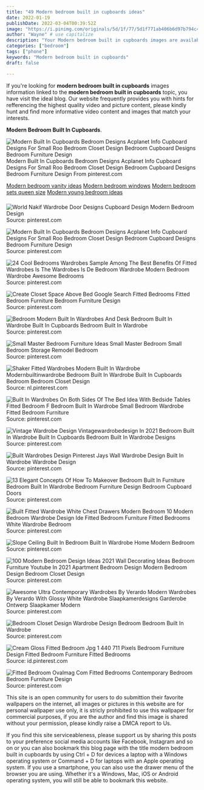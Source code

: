 ```yaml
---
title: "49 Modern bedroom built in cupboards ideas"
date: 2022-01-19
publishDate: 2022-03-04T00:39:52Z
image: "https://i.pinimg.com/originals/5d/1f/77/5d1f771ab406b6d97b794c4fcf4158f6.jpg"
author: "Wayne" # use capitalize
description: "Your Modern bedroom built in cupboards images are available. Modern bedroom built in cupboards are a topic that is being searched for and liked by netizens now. You can Download the Modern bedroom built in cupboards files here. Download all free images."
categories: ["bedroom"]
tags: ["phone"]
keywords: "Modern bedroom built in cupboards"
draft: false

---
```


If you're looking for **modern bedroom built in cupboards** images information linked to the **modern bedroom built in cupboards** topic, you have visit the ideal  blog.  Our website frequently  provides you with  hints  for refferencing  the highest  quality video and picture  content, please kindly hunt and find more informative video content and images  that match your interests.

**Modern Bedroom Built In Cupboards**. 

![Modern Built In Cupboards Bedroom Designs Acplanet Info Cupboard Designs For Small Roo Bedroom Closet Design Bedroom Cupboard Designs Bedroom Furniture Design](https://i.pinimg.com/originals/be/7a/9b/be7a9bbb807810d268db9fc9ef446e27.jpg "Modern Built In Cupboards Bedroom Designs Acplanet Info Cupboard Designs For Small Roo Bedroom Closet Design Bedroom Cupboard Designs Bedroom Furniture Design")
Modern Built In Cupboards Bedroom Designs Acplanet Info Cupboard Designs For Small Roo Bedroom Closet Design Bedroom Cupboard Designs Bedroom Furniture Design From pinterest.com

[Modern bedroom vanity ideas](/modern-bedroom-vanity-ideas/)
[Modern bedroom windows](/modern-bedroom-windows/)
[Modern bedroom sets queen size](/modern-bedroom-sets-queen-size/)
[Modern young bedroom ideas](/modern-young-bedroom-ideas/)



### 

 


![World Nakif Wardrobe Door Designs Cupboard Design Modern Bedroom Design](https://i.pinimg.com/originals/b2/bb/cd/b2bbcdd76c84f3934e018bb9cfeeb653.jpg "World Nakif Wardrobe Door Designs Cupboard Design Modern Bedroom Design")
Source: pinterest.com

 

![Modern Built In Cupboards Bedroom Designs Acplanet Info Cupboard Designs For Small Roo Bedroom Closet Design Bedroom Cupboard Designs Bedroom Furniture Design](https://i.pinimg.com/originals/be/7a/9b/be7a9bbb807810d268db9fc9ef446e27.jpg "Modern Built In Cupboards Bedroom Designs Acplanet Info Cupboard Designs For Small Roo Bedroom Closet Design Bedroom Cupboard Designs Bedroom Furniture Design")
Source: pinterest.com

 

![24 Cool Bedrooms Wardrobes Sample Among The Best Benefits Of Fitted Wardrobes Is The Wardrobes Is De Bedroom Wardrobe Modern Bedroom Wardrobe Awesome Bedrooms](https://i.pinimg.com/originals/f6/7f/34/f67f3445a5f24071db9c38ab134593d4.jpg "24 Cool Bedrooms Wardrobes Sample Among The Best Benefits Of Fitted Wardrobes Is The Wardrobes Is De Bedroom Wardrobe Modern Bedroom Wardrobe Awesome Bedrooms")
Source: pinterest.com

 

![Create Closet Space Above Bed Google Search Fitted Bedrooms Fitted Bedroom Furniture Bedroom Furniture Design](https://i.pinimg.com/originals/14/a8/65/14a865d2f193fb4486b03dd0d93a8db9.jpg "Create Closet Space Above Bed Google Search Fitted Bedrooms Fitted Bedroom Furniture Bedroom Furniture Design")
Source: pinterest.com

 

![Bedroom Modern Built In Wardrobes And Desk Bedroom Built In Wardrobe Built In Cupboards Bedroom Built In Wardrobe](https://i.pinimg.com/originals/5e/ff/19/5eff1952943b7085815416058264f2ee.jpg "Bedroom Modern Built In Wardrobes And Desk Bedroom Built In Wardrobe Built In Cupboards Bedroom Built In Wardrobe")
Source: pinterest.com

 

![Small Master Bedroom Furniture Ideas Small Master Bedroom Small Bedroom Storage Remodel Bedroom](https://i.pinimg.com/564x/eb/71/10/eb7110cbcf5e5f50781ab5372b5d1a74.jpg "Small Master Bedroom Furniture Ideas Small Master Bedroom Small Bedroom Storage Remodel Bedroom")
Source: pinterest.com

 

![Shaker Fitted Wardrobes Modern Built In Wardrobe Modernbuiltinwardrobe Bedroom Built In Wardrobe Built In Cupboards Bedroom Bedroom Closet Design](https://i.pinimg.com/originals/77/db/e9/77dbe9634dee03a13fcb2a3e703e451d.jpg "Shaker Fitted Wardrobes Modern Built In Wardrobe Modernbuiltinwardrobe Bedroom Built In Wardrobe Built In Cupboards Bedroom Bedroom Closet Design")
Source: nl.pinterest.com

 

![Built In Wardrobes On Both Sides Of The Bed Idea With Bedside Tables Fitted Bedroom F Bedroom Built In Wardrobe Small Bedroom Wardrobe Fitted Bedroom Furniture](https://i.pinimg.com/originals/07/70/b5/0770b55c790791dd24814daf07e25d9f.jpg "Built In Wardrobes On Both Sides Of The Bed Idea With Bedside Tables Fitted Bedroom F Bedroom Built In Wardrobe Small Bedroom Wardrobe Fitted Bedroom Furniture")
Source: pinterest.com

 

![Vintage Wardrobe Design Vintagewardrobedesign In 2021 Bedroom Built In Wardrobe Built In Cupboards Bedroom Built In Wardrobe Designs](https://i.pinimg.com/736x/27/b9/e7/27b9e7a9a65656df83f2f48f05056bb2.jpg "Vintage Wardrobe Design Vintagewardrobedesign In 2021 Bedroom Built In Wardrobe Built In Cupboards Bedroom Built In Wardrobe Designs")
Source: pinterest.com

 

![Built Wardrobes Design Pinterest Jays Wall Wardrobe Design Built In Wardrobe Wardrobe Design](https://i.pinimg.com/736x/90/92/a5/9092a500e993ec0bb3285e8dd7d8075f.jpg "Built Wardrobes Design Pinterest Jays Wall Wardrobe Design Built In Wardrobe Wardrobe Design")
Source: pinterest.com

 

![13 Elegant Concepts Of How To Makeover Bedroom Built In Furniture Bedroom Built In Wardrobe Bedroom Furniture Design Bedroom Cupboard Doors](https://i.pinimg.com/736x/3b/7d/9e/3b7d9e08074f38df03828f6ab6086fd1.jpg "13 Elegant Concepts Of How To Makeover Bedroom Built In Furniture Bedroom Built In Wardrobe Bedroom Furniture Design Bedroom Cupboard Doors")
Source: pinterest.com

 

![Built Fitted Wardrobe White Chest Drawers Modern Bedroom 10 Modern Bedroom Wardrobe Design Ide Fitted Bedroom Furniture Fitted Bedrooms White Wardrobe Bedroom](https://i.pinimg.com/originals/89/77/e2/8977e2f77e7cfa1a8f00439f398a1bb9.jpg "Built Fitted Wardrobe White Chest Drawers Modern Bedroom 10 Modern Bedroom Wardrobe Design Ide Fitted Bedroom Furniture Fitted Bedrooms White Wardrobe Bedroom")
Source: pinterest.com

 

![Slope Ceiling Built In Bedroom Built In Wardrobe Home Modern Bedroom](https://i.pinimg.com/originals/3b/09/1f/3b091f0fc0ff0e4c704db3fe9ebf1cf3.png "Slope Ceiling Built In Bedroom Built In Wardrobe Home Modern Bedroom")
Source: pinterest.com

 

![100 Modern Bedroom Design Ideas 2021 Wall Decorating Ideas Bedroom Furniture Youtube In 2021 Apartment Bedroom Design Modern Bedroom Design Bedroom Closet Design](https://i.pinimg.com/564x/46/1d/19/461d19f479c05f5dbf4847963c7da30a.jpg "100 Modern Bedroom Design Ideas 2021 Wall Decorating Ideas Bedroom Furniture Youtube In 2021 Apartment Bedroom Design Modern Bedroom Design Bedroom Closet Design")
Source: pinterest.com

 

![Awesome Ultra Contemporary Wardrobes By Verardo Modern Wardrobes By Verardo With Glossy White Wardrobe Slaapkamerdesigns Garderobe Ontwerp Slaapkamer Modern](https://i.pinimg.com/originals/34/54/f0/3454f03c12c7fbce880ee273c908dbd8.jpg "Awesome Ultra Contemporary Wardrobes By Verardo Modern Wardrobes By Verardo With Glossy White Wardrobe Slaapkamerdesigns Garderobe Ontwerp Slaapkamer Modern")
Source: pinterest.com

 

![Bedroom Closet Design Wardrobe Design Bedroom Bedroom Built In Wardrobe](https://i.pinimg.com/originals/0e/ac/36/0eac3602a7fe45c8c21aa841a1daec44.jpg "Bedroom Closet Design Wardrobe Design Bedroom Bedroom Built In Wardrobe")
Source: pinterest.com

 

![Cream Gloss Fitted Bedroom Jpg 1 440 711 Pixels Bedroom Furniture Design Fitted Bedroom Furniture Fitted Bedrooms](https://i.pinimg.com/originals/d2/15/70/d21570dea472ff8d8c7dc68169b0dd06.jpg "Cream Gloss Fitted Bedroom Jpg 1 440 711 Pixels Bedroom Furniture Design Fitted Bedroom Furniture Fitted Bedrooms")
Source: id.pinterest.com

 

![Fitted Bedroom Ovalmag Com Fitted Bedrooms Contemporary Bedroom Bedroom Furniture Design](https://i.pinimg.com/originals/5d/1f/77/5d1f771ab406b6d97b794c4fcf4158f6.jpg "Fitted Bedroom Ovalmag Com Fitted Bedrooms Contemporary Bedroom Bedroom Furniture Design")
Source: pinterest.com

 

This site is an open community for users to do submittion their favorite wallpapers on the internet, all images or pictures in this website are for personal wallpaper use only, it is stricly prohibited to use this wallpaper for commercial purposes, if you are the author and find this image is shared without your permission, please kindly raise a DMCA report to Us.

If you find this site serviceableness, please support us by sharing this posts to your preference social media accounts like Facebook, Instagram and so on or you can also bookmark this blog page with the title modern bedroom built in cupboards by using Ctrl + D for devices a laptop with a Windows operating system or Command + D for laptops with an Apple operating system. If you use a smartphone, you can also use the drawer menu of the browser you are using. Whether it's a Windows, Mac, iOS or Android operating system, you will still be able to bookmark this website.

